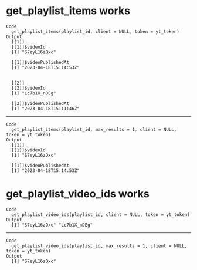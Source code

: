 # get_playlist_items works

    Code
      get_playlist_items(playlist_id, client = NULL, token = yt_token)
    Output
      [[1]]
      [[1]]$videoId
      [1] "S7eyL16zQxc"
      
      [[1]]$videoPublishedAt
      [1] "2023-04-18T15:14:53Z"
      
      
      [[2]]
      [[2]]$videoId
      [1] "Lc7b1X_nDEg"
      
      [[2]]$videoPublishedAt
      [1] "2023-04-18T15:11:46Z"
      
      

---

    Code
      get_playlist_items(playlist_id, max_results = 1, client = NULL, token = yt_token)
    Output
      [[1]]
      [[1]]$videoId
      [1] "S7eyL16zQxc"
      
      [[1]]$videoPublishedAt
      [1] "2023-04-18T15:14:53Z"
      
      

# get_playlist_video_ids works

    Code
      get_playlist_video_ids(playlist_id, client = NULL, token = yt_token)
    Output
      [1] "S7eyL16zQxc" "Lc7b1X_nDEg"

---

    Code
      get_playlist_video_ids(playlist_id, max_results = 1, client = NULL, token = yt_token)
    Output
      [1] "S7eyL16zQxc"

